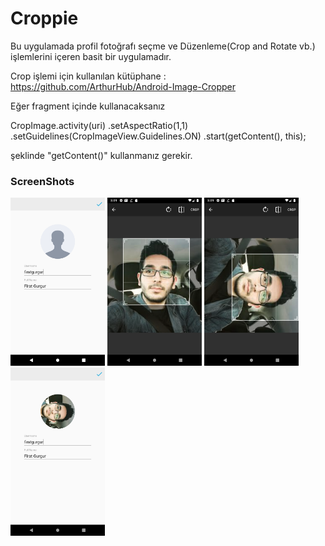 # Croppie

Bu uygulamada profil fotoğrafı seçme ve Düzenleme(Crop and Rotate vb.) işlemlerini içeren basit bir uygulamadır.

Crop işlemi için kullanılan kütüphane : https://github.com/ArthurHub/Android-Image-Cropper

Eğer fragment içinde kullanacaksanız 

 CropImage.activity(uri)
                    .setAspectRatio(1,1)
                    .setGuidelines(CropImageView.Guidelines.ON)
                    .start(getContent(), this);
                    
şeklinde "getContent()" kullanmanız gerekir.          

### ScreenShots

<img src="https://github.com/FiratGURGUR/Croppie/blob/master/app/src/main/res/drawable/sch1.png" width="30%"> <img src="https://github.com/FiratGURGUR/Croppie/blob/master/app/src/main/res/drawable/sch2.png" width="30%">
<img src="https://github.com/FiratGURGUR/Croppie/blob/master/app/src/main/res/drawable/sch3.png" width="30%"> <img src="https://github.com/FiratGURGUR/Croppie/blob/master/app/src/main/res/drawable/sch4.png" width="30%">
